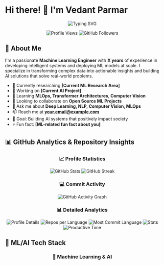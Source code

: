 # Hi there! 👋 I'm Vedant Parmar

<div align="center">
  
  ![Typing SVG](https://readme-typing-svg.herokuapp.com?font=Fira+Code&size=30&duration=3000&pause=1000&color=FF6B6B&center=true&vCenter=true&width=700&lines=Machine+Learning+Engineer;AI+Researcher;Data+Scientist;Building+Intelligent+Systems;Turning+Data+Into+Insights!)
  
  <img src="https://komarev.com/ghpvc/?username=vedantparmar12&label=Profile%20views&color=0e75b6&style=flat" alt="Profile Views" />
  <img src="https://img.shields.io/github/followers/vedantparmar12?label=Followers&style=social" alt="GitHub Followers" />
  
</div>

## 🤖 About Me

I'm a passionate **Machine Learning Engineer** with **X years** of experience in developing intelligent systems and deploying ML models at scale. I specialize in transforming complex data into actionable insights and building AI solutions that solve real-world problems.

- 🔬 Currently researching **[Current ML Research Area]**
- 🧠 Working on **[Current AI Project]**
- 🌱 Learning **MLOps, Transformer Architectures, Computer Vision**
- 👯 Looking to collaborate on **Open Source ML Projects**
- 💬 Ask me about **Deep Learning, NLP, Computer Vision, MLOps**
- 📫 Reach me at **your.email@example.com**
- 🎯 Goal: Building AI systems that positively impact society
- ⚡ Fun fact: **[ML-related fun fact about you]**

## 📊 GitHub Analytics & Repository Insights

<div align="center">
  
  ### 📈 Profile Statistics
  ![GitHub Stats](https://github-readme-stats.vercel.app/api?username=vedantparmar12&show_icons=true&theme=radical&hide_border=true&count_private=true&include_all_commits=true)
  ![GitHub Streak](https://github-readme-streak-stats.herokuapp.com/?user=vedantparmar12&theme=radical&hide_border=true)
  
  ### 💻 Commit Activity
  ![GitHub Activity Graph](https://github-readme-activity-graph.vercel.app/graph?username=vedantparmar12&theme=redical&hide_border=true)
  
  ### 📊 Detailed Analytics
  <img src="https://github-profile-summary-cards.vercel.app/api/cards/profile-details?username=vedantparmar12&theme=radical" alt="Profile Details" />
  
  <img src="https://github-profile-summary-cards.vercel.app/api/cards/repos-per-language?username=vedantparmar12&theme=radical" alt="Repos per Language" />
  <img src="https://github-profile-summary-cards.vercel.app/api/cards/most-commit-language?username=vedantparmar12&theme=radical" alt="Most Commit Language" />
  
  <img src="https://github-profile-summary-cards.vercel.app/api/cards/stats?username=vedantparmar12&theme=radical" alt="Stats" />
  <img src="https://github-profile-summary-cards.vercel.app/api/cards/productive-time?username=vedantparmar12&theme=radical&utcOffset=8" alt="Productive Time" />
  
</div>

## 🧠 ML/AI Tech Stack

<div align="center">

### 🤖 Machine Learning & AI
